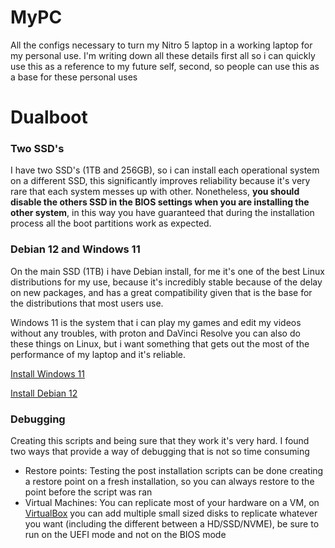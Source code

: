 # MyPC

All the configs necessary to turn my Nitro 5 laptop in a working laptop for my personal use. I'm writing down all these details first all so i can quickly use this as a reference to my future self, second, so people can use this as a base for these personal uses

# Dualboot

### Two SSD's
I have two SSD's (1TB and 256GB), so i can install each operational system on a different SSD, this significantly improves reliability because it's very rare that each system messes up with other. Nonetheless, **you should disable the others SSD in the BIOS settings when you are installing the other system**, in this way you have guaranteed that during the installation process all the boot partitions work as expected.

### Debian 12 and Windows 11
On the main SSD (1TB) i have Debian install, for me it's one of the best Linux distributions for my use, because it's incredibly stable because of the delay on new packages, and has a great compatibility given that is the base for the distributions that most users use.

Windows 11 is the system that i can play my games and edit my videos without any troubles, with proton and DaVinci Resolve you can also do these things on Linux, but i want something that gets out the most of the performance of my laptop and it's reliable.

[Install Windows 11](./windows11/README.md)


[Install Debian 12](./debian12/README.md)

### Debugging
Creating this scripts and being sure that they work it's very hard. I found two ways that provide a way of debugging that is not so time consuming

- Restore points: Testing the post installation scripts can be done creating a restore point on a fresh installation, so you can always restore to the point before the script was ran
- Virtual Machines: You can replicate most of your hardware on a VM, on [VirtualBox](https://www.virtualbox.org/) you can add multiple small sized disks to replicate whatever you want (including the different between a HD/SSD/NVME), be sure to run on the UEFI mode and not on the BIOS mode